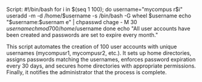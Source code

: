 Script:
#!/bin/bash for i in 
$(seq 1 100); do
username="mycompus
r$i"	useradd -m -d
/home/$username -s
/bin/bash -G wheel
$username	echo
"$username:$usernam
e" | chpasswd	chage -
M 30 $username
chmod 700 
/home/$username
done
echo "All user accounts have been created and passwords are set to expire every month."


This script automates the creation of 100 user accounts with unique usernames (mycompusr1, mycompusr2, etc.). It sets up home directories, assigns passwords matching the usernames, enforces password expiration every 30 days, and secures home directories with appropriate permissions. Finally, it notifies the administrator that the process is complete.
